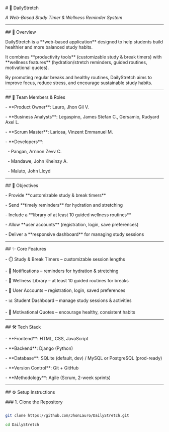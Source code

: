 \# 🌱 DailyStretch  

*A Web-Based Study Timer \& Wellness Reminder System*



---



\## 📌 Overview  

DailyStretch is a \*\*web-based application\*\* designed to help students build healthier and more balanced study habits.  

It combines \*\*productivity tools\*\* (customizable study \& break timers) with \*\*wellness features\*\* (hydration/stretch reminders, guided routines, motivational quotes).  



By promoting regular breaks and healthy routines, DailyStretch aims to improve focus, reduce stress, and encourage sustainable study habits.  



---



\## 👥 Team Members \& Roles  

\- \*\*Product Owner\*\*: Lauro, Jhon Gil V.  

\- \*\*Business Analysts\*\*: Legaspino, James Stefan C., Gersamio, Rudyard Axel L.  

\- \*\*Scrum Master\*\*: Lariosa, Vinzent Emmanuel M.  

\- \*\*Developers\*\*:  

&nbsp; - Pangan, Arnnon Zevv C.  

&nbsp; - Mandawe, John Kheinzy A.  

&nbsp; - Maluto, John Lloyd  



---



\## 🎯 Objectives  

\- Provide \*\*customizable study \& break timers\*\*  

\- Send \*\*timely reminders\*\* for hydration and stretching  

\- Include a \*\*library of at least 10 guided wellness routines\*\*  

\- Allow \*\*user accounts\*\* (registration, login, save preferences)  

\- Deliver a \*\*responsive dashboard\*\* for managing study sessions  



---



\## ✨ Core Features  

\- ⏱️ Study \& Break Timers – customizable session lengths  

\- 🔔 Notifications – reminders for hydration \& stretching  

\- 🧘 Wellness Library – at least 10 guided routines for breaks  

\- 👤 User Accounts – registration, login, saved preferences  

\- 📊 Student Dashboard – manage study sessions \& activities  

\- 💬 Motivational Quotes – encourage healthy, consistent habits  



---



\## 🛠️ Tech Stack  

\- \*\*Frontend\*\*: HTML, CSS, JavaScript  

\- \*\*Backend\*\*: Django (Python)  

\- \*\*Database\*\*: SQLite (default, dev) / MySQL or PostgreSQL (prod-ready)  

\- \*\*Version Control\*\*: Git + GitHub  

\- \*\*Methodology\*\*: Agile (Scrum, 2-week sprints)  



---



\## ⚙️ Setup Instructions  



\### 1. Clone the Repository  

```bash

git clone https://github.com/JhonLauro/DailyStretch.git

cd DailyStretch




